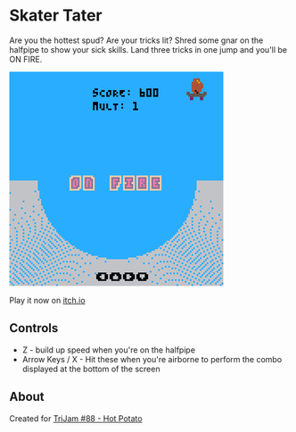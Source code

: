 # Skater Tater
Are you the hottest spud? Are your tricks lit? Shred some gnar on the halfpipe to show your sick skills. Land three tricks in one jump and you'll be ON FIRE.

![Potato on skateboard on halfpipe](screenshots/gameplay.png)

Play it now on [itch.io](https://caterpillargames.itch.io/skater-tater)

## Controls
* Z - build up speed when you're on the halfpipe
* Arrow Keys / X - Hit these when you're airborne to perform the combo displayed at the bottom of the screen

## About
Created for [TriJam #88 - Hot Potato](https://itch.io/jam/trijam-88/rate/769008)
